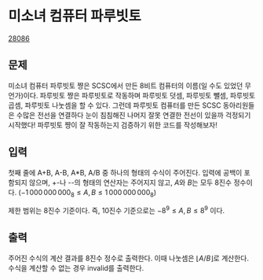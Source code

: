# 미소녀 컴퓨터 파루빗토 
[28086](https://www.acmicpc.net/problem/28086)

## 문제
미소녀 컴퓨터 파루빗토 쨩은 SCSC에서 만든 8비트 컴퓨터의 이름(일 수도 있었던 무언가)이다. 파루빗토 쨩은 파루빗토로 작동하며 파루빗토 덧셈, 파루빗토 뺄셈, 파루빗토 곱셈, 파루빗토 나눗셈을 할 수 있다. 그런데 파루빗토 컴퓨터를 만든 SCSC 동아리원들은 수많은 전선을 연결하다 눈이 침침해진 나머지 잘못 연결한 전선이 있을까 걱정되기 시작했다! 파루빗토 쨩이 잘 작동하는지 검증하기 위한 코드를 작성해보자!

## 입력
첫째 줄에 A+B, A-B, A*B, A/B 중 하나의 형태의 수식이 주어진다. 입력에 공백이 포함되지 않으며, +-나 --의 형태의 연산자는 주어지지 않고, 
$A$와 
$B$는 모두 8진수 정수이다. 
$(-1\,000\,000\,000_{8} \le A,B \le 1\,000\,000\,000_{8})$ 

제한 범위는 8진수 기준이다. 즉, 10진수 기준으로는 
$-8^9 \le A,B \le 8^9$ 이다.

## 출력
주어진 수식의 계산 결과를 8진수 정수로 출력한다. 이때 나눗셈은 
$\lfloor A/B \rfloor$로 계산한다. 수식을 계산할 수 없는 경우 invalid를 출력한다.
